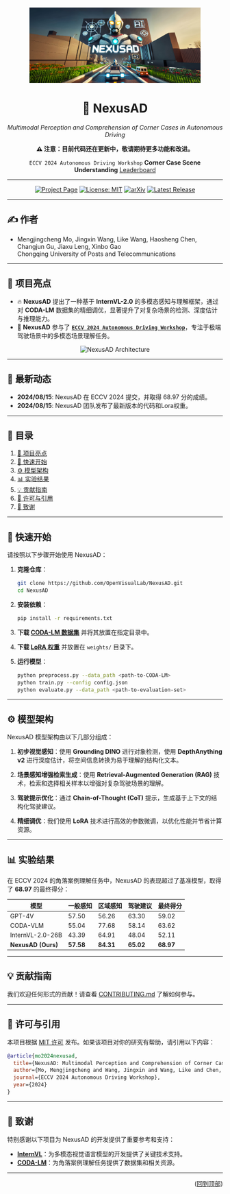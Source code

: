 <div id="top" align="center">

<p align="center">
  <img src="assets/banner.jpg" alt="NexusAD Logo" width="400">
</p>

# **🚗 NexusAD**  
*Multimodal Perception and Comprehension of Corner Cases in Autonomous Driving*

**⚠️ 注意：目前代码还在更新中，敬请期待更多功能和改进。**

`ECCV 2024 Autonomous Driving Workshop` **Corner Case Scene Understanding** [Leaderboard](https://eccv2024.autonomousdriving.com)

</div>

---

<div id="top" align="center">

[![Project Page](https://img.shields.io/badge/Project%20Page-8A2BE2)](https://opendrivelab.com/DriveLM/)
[![License: MIT](https://img.shields.io/badge/license-MIT-blue.svg)](#license)
[![arXiv](https://img.shields.io/badge/arXiv-2312.14150-b31b1b.svg)](https://openreview.net/forum?id=example-link)
[![Latest Release](https://img.shields.io/badge/Latest%20release-v1.1-yellow)](#getting-started)

</div>

---

## ✍️ 作者 <a name="authors"></a>

- Mengjingcheng Mo, Jingxin Wang, Like Wang, Haosheng Chen, Changjun Gu, Jiaxu Leng, Xinbo Gao  
  Chongqing University of Posts and Telecommunications

---

## 🌟 项目亮点 <a name="highlight"></a>

- 🔥 **NexusAD** 提出了一种基于 **InternVL-2.0** 的多模态感知与理解框架，通过对 **CODA-LM** 数据集的精细调优，显著提升了对复杂场景的检测、深度估计与推理能力。
- 🏁 **NexusAD** 参与了 [**`ECCV 2024 Autonomous Driving Workshop`**](https://eccv2024.autonomousdriving.com)，专注于极端驾驶场景中的多模态场景理解任务。

<p align="center">
  <img src="assets/images/repo/nexusad_architecture.jpg" alt="NexusAD Architecture" width="600">
</p>

---

## 📰 最新动态 <a name="news"></a>

- **2024/08/15**: NexusAD 在 ECCV 2024 提交，并取得 68.97 分的成绩。
- **2024/08/15**: NexusAD 团队发布了最新版本的代码和Lora权重。

---

## 📂 目录

1. [🌟 项目亮点](#highlight)
2. [🚀 快速开始](#getting-started)
3. [⚙️ 模型架构](#model-architecture)
4. [📊 实验结果](#results)
5. [💡 贡献指南](#contributing)
6. [📜 许可与引用](#license)
7. [🙏 致谢](#acknowledgments)

---

## 🚀 快速开始 <a name="getting-started"></a>

请按照以下步骤开始使用 NexusAD：

1. **克隆仓库**：
   ```bash
   git clone https://github.com/OpenVisualLab/NexusAD.git
   cd NexusAD
   ```

2. **安装依赖**：
   ```bash
   pip install -r requirements.txt
   ```

3. **下载 [CODA-LM 数据集](https://example.com/coda-lm-dataset)** 并将其放置在指定目录中。

4. **下载 [LoRA 权重](https://example.com/lora-weights)** 并放置在 `weights/` 目录下。

5. **运行模型**：
   ```bash
   python preprocess.py --data_path <path-to-CODA-LM>
   python train.py --config config.json
   python evaluate.py --data_path <path-to-evaluation-set>
   ```

---

## ⚙️ 模型架构 <a name="model-architecture"></a>

NexusAD 模型架构由以下几部分组成：

1. **初步视觉感知**：使用 **Grounding DINO** 进行对象检测，使用 **DepthAnything v2** 进行深度估计，将空间信息转换为易于理解的结构化文本。
   
2. **场景感知增强检索生成**：使用 **Retrieval-Augmented Generation (RAG)** 技术，检索和选择相关样本以增强对复杂驾驶场景的理解。

3. **驾驶提示优化**：通过 **Chain-of-Thought (CoT)** 提示，生成基于上下文的结构化驾驶建议。

4. **精细调优**：我们使用 **LoRA** 技术进行高效的参数微调，以优化性能并节省计算资源。

---

## 📊 实验结果 <a name="results"></a>

在 ECCV 2024 的角落案例理解任务中，NexusAD 的表现超过了基准模型，取得了 **68.97** 的最终得分：

| 模型                | 一般感知   | 区域感知   | 驾驶建议   | 最终得分  |
|--------------------|------------|------------|------------|----------|
| GPT-4V             | 57.50      | 56.26      | 63.30      | 59.02    |
| CODA-VLM           | 55.04      | 77.68      | 58.14      | 63.62    |
| InternVL-2.0-26B   | 43.39      | 64.91      | 48.04      | 52.11    |
| **NexusAD (Ours)** | **57.58**  | **84.31**  | **65.02**  | **68.97**|

---

## 💡 贡献指南 <a name="contributing"></a>

我们欢迎任何形式的贡献！请查看 [CONTRIBUTING.md](CONTRIBUTING.md) 了解如何参与。

---

## 📜 许可与引用 <a name="license"></a>

本项目根据 [MIT 许可](./LICENSE) 发布。如果该项目对你的研究有帮助，请引用以下内容：

```BibTeX
@article{mo2024nexusad,
  title={NexusAD: Multimodal Perception and Comprehension of Corner Cases in Autonomous Driving},
  author={Mo, Mengjingcheng and Wang, Jingxin and Wang, Like and Chen, Haosheng and Gu, Changjun and Leng, Jiaxu and Gao, Xinbo},
  journal={ECCV 2024 Autonomous Driving Workshop},
  year={2024}
}
```

---

## 🙏 致谢 <a name="acknowledgments"></a>

特别感谢以下项目为 NexusAD 的开发提供了重要参考和支持：

- **[InternVL](https://github.com/OpenGVLab/InternVL)**：为多模态视觉语言模型的开发提供了关键技术支持。
- **[CODA-LM](https://github.com/DLUT-LYZ/CODA-LM)**：为角落案例理解任务提供了数据集和相关资源。

---

<p align="right">(<a href="#top">回到顶部</a>)</p>
